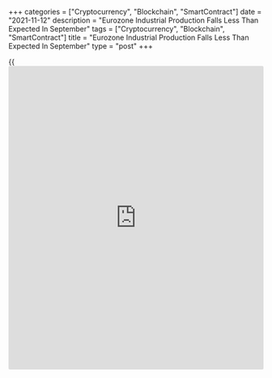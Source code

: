 +++
categories = ["Cryptocurrency", "Blockchain", "SmartContract"]
date = "2021-11-12"
description = "Eurozone Industrial Production Falls Less Than Expected In September"
tags = ["Cryptocurrency", "Blockchain", "SmartContract"]
title = "Eurozone Industrial Production Falls Less Than Expected In September"
type = "post"
+++

{{<iframe id="large-banner" src="https://www.bounty.group/#slide=17.0" width="100%" height="600" scrolling="no" style="border: 0px solid rgb(216, 221, 230); border-radius: 3px;">}}

Eurozone industrial output dropped less than expected in September, data
released by Eurostat showed on Friday.

Industrial production dropped 0.2 percent month-on-month, slower than
the 1.7 percent decline seen in August. Economists had forecast a
monthly decline of 0.5 percent.

Among main industrial grouping, non-durable consumer goods posted the
biggest growth of 1 percent, followed by the 0.5 percent rise in durable
consumer goods output.  
  
Production of capital goods was down 0.7 percent and intermediate goods
output dropped 0.2 percent. Meanwhile, output of energy remained
unchanged in September.

On a yearly basis, industrial production growth accelerated to 5.2
percent from 4.9 percent in the previous month. The rate was expected to
ease to 4.1 percent.

Industrial production in the EU27 decreased 0.5 percent on month in
September, but expanded 5 percent from the same period last year.

For comments and feedback [contact](https://www.playgroundfx.com/contact/): editorial@rtt[news](https://www.letsplayfx.com/blog/forex-news-website/).com

[Economic News][1]

 **What parts of the world are seeing the best (and worst) economic
performances lately? Click[here][2] to check out our [Econ Scorecard][2]
and find out! See up-to-the-moment [ranking](https://www.playgroundfx.com/blog/crypto-exchange-ranking/)s for the best and worst
performers in [GDP][3], [unemployment rate][4], [inflation][5] and much
more.**

   1. www.rtt[news](https://www.letsplayfx.com/blog/forex-news-website/).com/Content/EconomicNews.aspx
   2. www.rtt[news](https://www.letsplayfx.com/blog/forex-news-website/).com/economic-scorecard/world-rank/retail-sales/highest-performance.aspx
   3. www.rtt[news](https://www.letsplayfx.com/blog/forex-news-website/).com/economic-scorecard/world-rank/GDP/highest-performance.aspx
   4. www.rtt[news](https://www.letsplayfx.com/blog/forex-news-website/).com/economic-scorecard/world-rank/unemployment-rate/lowest-performance.aspx
   5. www.rtt[news](https://www.letsplayfx.com/blog/forex-news-website/).com/economic-scorecard/world-rank/CPI/highest-performance.aspx